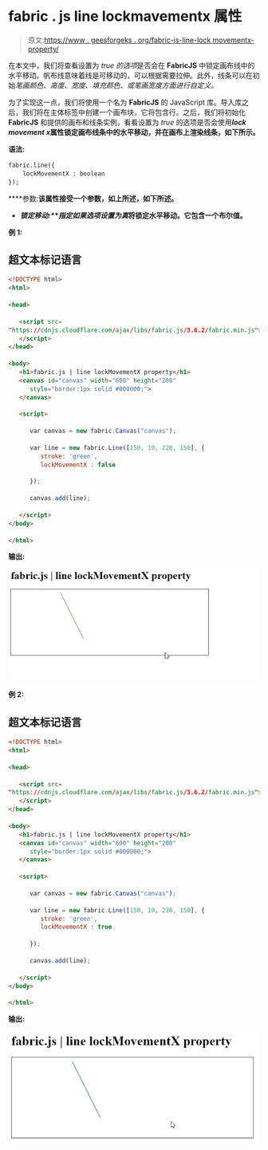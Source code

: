 # fabric . js line lockmavementx 属性

> 原文:[https://www . geesforgeks . org/fabric-js-line-lock movementx-property/](https://www.geeksforgeeks.org/fabric-js-line-lockmovementx-property/)

在本文中，我们将查看设置为 *true 的选项*是否会在 **FabricJS** 中锁定画布线中的水平移动。帆布线意味着线是可移动的，可以根据需要拉伸。此外，线条可以在初始*笔画颜色、高度、宽度、填充颜色、*或*笔画宽度方面进行自定义。*

为了实现这一点，我们将使用一个名为 **FabricJS** 的 JavaScript 库。导入库之后，我们将在主体标签中创建一个画布块，它将包含行。之后，我们将初始化 **FabricJS** 和提供的画布和线条实例，看看设置为 *true* 的选项是否会使用***lock movement x*****属性锁定画布线条中的水平移动，并在画布上渲染线条，如下所示。**

****语法:****

```html
fabric.line({
    lockMovementX : boolean
});
```

****参数:**该属性接受一个参数，如上所述，如下所述。**

*   ****锁定移动:**指定如果选项设置为*真*将锁定水平移动。它包含一个布尔值。**

****例 1:****

## **超文本标记语言**

```html
<!DOCTYPE html> 
<html> 

<head> 

   <script src= 
"https://cdnjs.cloudflare.com/ajax/libs/fabric.js/3.6.2/fabric.min.js"> 
   </script> 
</head> 

<body> 
   <h1>fabric.js | line lockMovementX property</h1>
   <canvas id="canvas" width="600" height="200"
      style="border:1px solid #000000;"> 
   </canvas> 

   <script> 

      var canvas = new fabric.Canvas("canvas"); 

      var line = new fabric.Line([150, 10, 220, 150], { 
         stroke: 'green',
         lockMovementX : false

      }); 

      canvas.add(line); 

   </script> 
</body> 

</html> 
```

****输出:****

**![](img/237a1300a857fa69c88f4301e8ea26fe.png)**

****例 2:****

## **超文本标记语言**

```html
<!DOCTYPE html> 
<html> 

<head> 

   <script src= 
"https://cdnjs.cloudflare.com/ajax/libs/fabric.js/3.6.2/fabric.min.js"> 
   </script> 
</head> 

<body> 
   <h1>fabric.js | line lockMovementX property</h1>
   <canvas id="canvas" width="600" height="200"
      style="border:1px solid #000000;"> 
   </canvas> 

   <script> 

      var canvas = new fabric.Canvas("canvas"); 

      var line = new fabric.Line([150, 10, 220, 150], { 
         stroke: 'green',
         lockMovementX : true

      }); 

      canvas.add(line); 

   </script> 
</body> 

</html> 
```

****输出:****

**![](img/3842c41cb581e1c33dac9db977193b8e.png)**